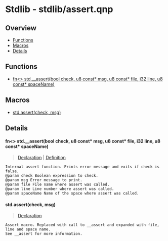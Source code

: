 
# Stdlib - stdlib/assert.qnp

## Overview
 - [Functions](#functions)
 - [Macros](#macros)
 - [Details](#details)


## Functions
 - [fn\<\> std.__assert(bool check, u8 const* msg, u8 const* file, i32 line, u8 const* spaceName)](#ref_0ac05191e5585d1621048905b459411f)

## Macros
 - [std.assert(check, msg)](#ref_cfaf82991af2561a23d60fc80ef4374e)

## Details
#### <a id="ref_0ac05191e5585d1621048905b459411f"/>fn\<\> std.__assert(bool check, u8 const* msg, u8 const* file, i32 line, u8 const* spaceName)
> [Declaration](/stdlib/assert.qnp?plain=1#L19) | [Definition](/stdlib/assert.qnp?plain=1#L25)
```qinp
Internal assert function. Prints error message and exits if check is false.
@param check Boolean expression to check.
@param msg Error message to print.
@param file File name where assert was called.
@param line Line number where assert was called.
@param spaceName Name of the space where assert was called.
```
#### <a id="ref_cfaf82991af2561a23d60fc80ef4374e"/>std.assert(check, msg)
> [Declaration](/stdlib/assert.qnp?plain=1#L11)
```qinp
Assert macro. Replaced with call to __assert and expanded with file, line and space name.
See __assert for more information.
```

